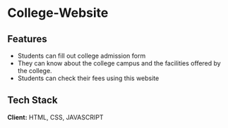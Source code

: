 # College-Website

## Features

- Students can fill out college admission form
- They can know about the college campus and the facilities offered by the college.
- Students can check their fees using this website


## Tech Stack

**Client:** HTML, CSS, JAVASCRIPT


